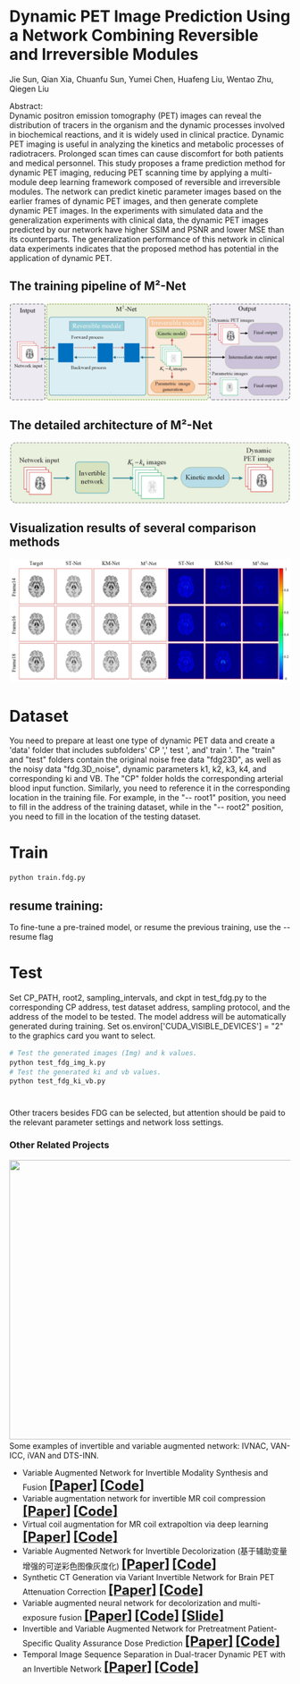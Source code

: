 

# Dynamic PET Image Prediction Using a Network Combining Reversible and Irreversible Modules    
Jie Sun, Qian Xia, Chuanfu Sun, Yumei Chen, Huafeng Liu, Wentao Zhu, Qiegen Liu   

Abstract:      
Dynamic positron emission tomography (PET) images can reveal the distribution of tracers in the organism and the dynamic processes involved in biochemical reactions, and it is widely used in clinical practice. Dynamic PET imaging is useful in analyzing the kinetics and metabolic processes of radiotracers. Prolonged scan times can cause discomfort for both patients and medical personnel. This study proposes a frame prediction method for dynamic PET imaging, reducing PET scanning time by applying a multi-module deep learning framework composed of reversible and irreversible modules. The network can predict kinetic parameter images based on the earlier frames of dynamic PET images, and then generate complete dynamic PET images. In the experiments with simulated data and the generalization experiments with clinical data, the dynamic PET images predicted by our network have higher SSIM and PSNR and lower MSE than its counterparts. The generalization performance of this network in clinical data experiments indicates that the proposed method has potential in the application of dynamic PET.     

## The training pipeline of M²-Net

 ![fig1](https://github.com/yqx7150/MM-Net/blob/main/fig/fig1.jpg)

## The detailed architecture of M²-Net

 ![fig2](https://github.com/yqx7150/MM-Net/blob/main/fig/fig2.jpg)

## Visualization results of several comparison methods

 ![fig5](https://github.com/yqx7150/MM-Net/blob/main/fig/fig5.jpg)


# Dataset

You need to prepare at least one type of dynamic PET data and create a 'data' folder that includes subfolders' CP ',' test ', and' train '. The "train" and "test" folders contain the original noise free data "fdg23D", as well as the noisy data "fdg.3D_noise", dynamic parameters k1, k2, k3, k4, and corresponding ki and VB. The "CP" folder holds the corresponding arterial blood input function. Similarly, you need to reference it in the corresponding location in the training file. For example, in the "-- root1" position, you need to fill in the address of the training dataset, while in the "-- root2" position, you need to fill in the location of the testing dataset.

#  Train

```python
python train.fdg.py 
```

##  resume training:

To fine-tune a pre-trained model, or resume the previous training, use the --resume flag

# Test

Set CP_PATH, root2, sampling_intervals, and ckpt in test_fdg.py to the corresponding CP address, test dataset address, sampling protocol, and the address of the model to be tested. The model address will be automatically generated during training.
Set os.environ['CUDA_VISIBLE_DEVICES'] = "2" to the graphics card you want to select.

```python
# Test the generated images (Img) and k values.
python test_fdg_img_k.py 
# Test the generated ki and vb values.
python test_fdg_ki_vb.py 
```

# 
Other tracers besides FDG can be selected, but attention should be paid to the relevant parameter settings and network loss settings.

### Other Related Projects
<div align="center"><img src="https://github.com/yqx7150/PET_AC_sCT/blob/main/samples/algorithm-overview.png" width = "800" height = "500"> </div>
 Some examples of invertible and variable augmented network: IVNAC, VAN-ICC, iVAN and DTS-INN.          
           
     
  * Variable Augmented Network for Invertible Modality Synthesis and Fusion  [<font size=5>**[Paper]**</font>](https://ieeexplore.ieee.org/abstract/document/10070774)   [<font size=5>**[Code]**</font>](https://github.com/yqx7150/iVAN)    
 * Variable augmentation network for invertible MR coil compression  [<font size=5>**[Paper]**</font>](https://www.sciencedirect.com/science/article/abs/pii/S0730725X24000225)   [<font size=5>**[Code]**</font>](https://github.com/yqx7150/VAN-ICC)         
 * Virtual coil augmentation for MR coil extrapoltion via deep learning  [<font size=5>**[Paper]**</font>](https://www.sciencedirect.com/science/article/abs/pii/S0730725X22001722)   [<font size=5>**[Code]**</font>](https://github.com/yqx7150/VCA)    
  * Variable Augmented Network for Invertible Decolorization (基于辅助变量增强的可逆彩色图像灰度化)  [<font size=5>**[Paper]**</font>](https://jeit.ac.cn/cn/article/doi/10.11999/JEIT221205?viewType=HTML)   [<font size=5>**[Code]**</font>](https://github.com/yqx7150/VA-IDN)        
  * Synthetic CT Generation via Variant Invertible Network for Brain PET Attenuation Correction  [<font size=5>**[Paper]**</font>](https://ieeexplore.ieee.org/document/10666843)   [<font size=5>**[Code]**</font>](https://github.com/yqx7150/PET_AC_sCT)        
  * Variable augmented neural network for decolorization and multi-exposure fusion [<font size=5>**[Paper]**</font>](https://www.sciencedirect.com/science/article/abs/pii/S1566253517305298)   [<font size=5>**[Code]**</font>](https://github.com/yqx7150/DecolorNet_FusionNet_code)   [<font size=5>**[Slide]**</font>](https://github.com/yqx7150/EDAEPRec/tree/master/Slide)      
  * Invertible and Variable Augmented Network for Pretreatment Patient-Specific Quality Assurance Dose Prediction [<font size=5>**[Paper]**</font>](https://link.springer.com/article/10.1007/s10278-023-00930-w)   [<font size=5>**[Code]**</font>](https://github.com/yqx7150/IVPSQA/)
  * Temporal Image Sequence Separation in Dual-tracer Dynamic PET with an Invertible Network [<font size=5>**[Paper]**</font>](https://ieeexplore.ieee.org/document/10542421)   [<font size=5>**[Code]**</font>](https://github.com/yqx7150/DTS-INN/)
